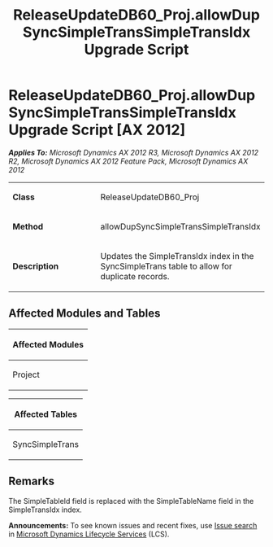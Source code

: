 ﻿---
title: ReleaseUpdateDB60_Proj.allowDupSyncSimpleTransSimpleTransIdx Upgrade Script
TOCTitle: ReleaseUpdateDB60_Proj.allowDupSyncSimpleTransSimpleTransIdx Upgrade Script
ms:assetid: 88440eb5-03ca-769b-1115-014303a655bf
ms:mtpsurl: https://msdn.microsoft.com/en-us/library/JJ686090(v=AX.60)
ms:contentKeyID: 49709541
ms.date: 05/18/2015
mtps_version: v=AX.60
---

# ReleaseUpdateDB60\_Proj.allowDupSyncSimpleTransSimpleTransIdx Upgrade Script [AX 2012]


_**Applies To:** Microsoft Dynamics AX 2012 R3, Microsoft Dynamics AX 2012 R2, Microsoft Dynamics AX 2012 Feature Pack, Microsoft Dynamics AX 2012_

<table>
<colgroup>
<col style="width: 50%" />
<col style="width: 50%" />
</colgroup>
<tbody>
<tr class="odd">
<td><p><strong>Class</strong></p></td>
<td><p>ReleaseUpdateDB60_Proj</p></td>
</tr>
<tr class="even">
<td><p><strong>Method</strong></p></td>
<td><p>allowDupSyncSimpleTransSimpleTransIdx</p></td>
</tr>
<tr class="odd">
<td><p><strong>Description</strong></p></td>
<td><p>Updates the SimpleTransIdx index in the SyncSimpleTrans table to allow for duplicate records.</p></td>
</tr>
</tbody>
</table>


## Affected Modules and Tables

<table>
<colgroup>
<col style="width: 100%" />
</colgroup>
<thead>
<tr class="header">
<th><p>Affected Modules</p></th>
</tr>
</thead>
<tbody>
<tr class="odd">
<td><p>Project</p></td>
</tr>
</tbody>
</table>


<table>
<colgroup>
<col style="width: 100%" />
</colgroup>
<thead>
<tr class="header">
<th><p>Affected Tables</p></th>
</tr>
</thead>
<tbody>
<tr class="odd">
<td><p>SyncSimpleTrans</p></td>
</tr>
</tbody>
</table>


## Remarks

The SimpleTableId field is replaced with the SimpleTableName field in the SimpleTransIdx index.

  
**Announcements:** To see known issues and recent fixes, use [Issue search](http://go.microsoft.com/fwlink/?linkid=389258) in [Microsoft Dynamics Lifecycle Services](http://go.microsoft.com/fwlink/?linkid=306505) (LCS).


